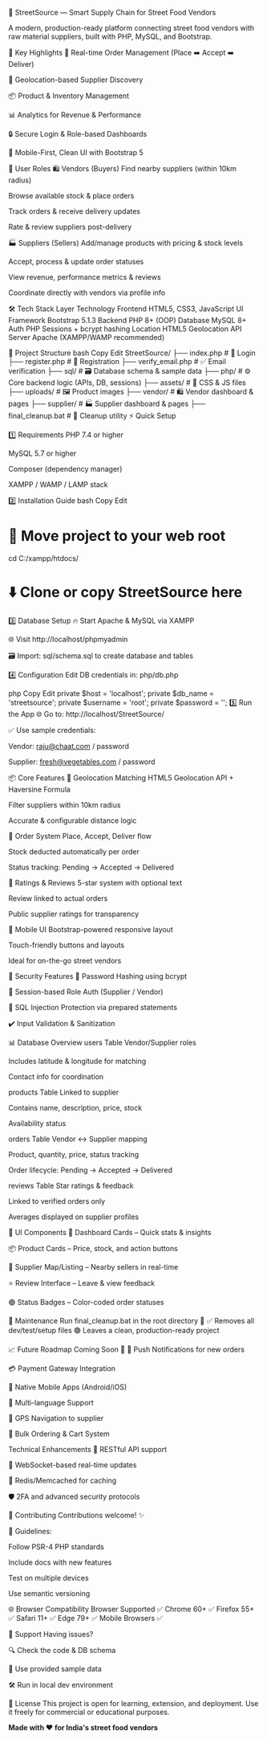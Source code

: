 🍜 StreetSource — Smart Supply Chain for Street Food Vendors

A modern, production-ready platform connecting street food vendors with raw material suppliers, built with PHP, MySQL, and Bootstrap.


🚀 Key Highlights
🔄 Real-time Order Management (Place ➡️ Accept ➡️ Deliver)

📍 Geolocation-based Supplier Discovery

📦 Product & Inventory Management

📊 Analytics for Revenue & Performance

🔒 Secure Login & Role-based Dashboards

📱 Mobile-First, Clean UI with Bootstrap 5


👤 User Roles
🛍️ Vendors (Buyers)
Find nearby suppliers (within 10km radius)

Browse available stock & place orders

Track orders & receive delivery updates

Rate & review suppliers post-delivery


🏭 Suppliers (Sellers)
Add/manage products with pricing & stock levels

Accept, process & update order statuses

View revenue, performance metrics & reviews

Coordinate directly with vendors via profile info


🛠️ Tech Stack
Layer	Technology
Frontend	HTML5, CSS3, JavaScript
UI Framework	Bootstrap 5.1.3
Backend	PHP 8+ (OOP)
Database	MySQL 8+
Auth	PHP Sessions + bcrypt hashing
Location	HTML5 Geolocation API
Server	Apache (XAMPP/WAMP recommended)


📂 Project Structure
bash
Copy
Edit
StreetSource/
├── index.php              # 🔐 Login
├── register.php           # 📝 Registration
├── verify_email.php       # ✅ Email verification
├── sql/                   # 🗃️ Database schema & sample data
├── php/                   # ⚙️ Core backend logic (APIs, DB, sessions)
├── assets/                # 🎨 CSS & JS files
├── uploads/               # 🖼️ Product images
├── vendor/                # 🛍️ Vendor dashboard & pages
├── supplier/              # 🏭 Supplier dashboard & pages
├── final_cleanup.bat      # 🧹 Cleanup utility
⚡ Quick Setup


1️⃣ Requirements
PHP 7.4 or higher

MySQL 5.7 or higher

Composer (dependency manager)

XAMPP / WAMP / LAMP stack


2️⃣ Installation Guide
bash
Copy
Edit
# 📁 Move project to your web root
cd C:/xampp/htdocs/
# ⬇️ Clone or copy StreetSource here
3️⃣ Database Setup
🔥 Start Apache & MySQL via XAMPP

🌐 Visit http://localhost/phpmyadmin

🗃️ Import: sql/schema.sql to create database and tables


4️⃣ Configuration
Edit DB credentials in: php/db.php

php
Copy
Edit
private $host = 'localhost';
private $db_name = 'streetsource';
private $username = 'root';
private $password = '';
5️⃣ Run the App
🌐 Go to: http://localhost/StreetSource/


✅ Use sample credentials:

Vendor: raju@chaat.com / password

Supplier: fresh@vegetables.com / password

📦 Core Features
📍 Geolocation Matching
HTML5 Geolocation API + Haversine Formula

Filter suppliers within 10km radius

Accurate & configurable distance logic

🛒 Order System
Place, Accept, Deliver flow

Stock deducted automatically per order

Status tracking: Pending → Accepted → Delivered


🌟 Ratings & Reviews
5-star system with optional text

Review linked to actual orders

Public supplier ratings for transparency


📱 Mobile UI
Bootstrap-powered responsive layout

Touch-friendly buttons and layouts

Ideal for on-the-go street vendors

🔐 Security Features
🧂 Password Hashing using bcrypt

🔐 Session-based Role Auth (Supplier / Vendor)

🚫 SQL Injection Protection via prepared statements

✔️ Input Validation & Sanitization


📊 Database Overview
users Table
Vendor/Supplier roles

Includes latitude & longitude for matching

Contact info for coordination

products Table
Linked to supplier

Contains name, description, price, stock

Availability status

orders Table
Vendor ↔ Supplier mapping

Product, quantity, price, status tracking

Order lifecycle: Pending → Accepted → Delivered

reviews Table
Star ratings & feedback

Linked to verified orders only

Averages displayed on supplier profiles

🌟 UI Components
🧾 Dashboard Cards – Quick stats & insights

📦 Product Cards – Price, stock, and action buttons

📍 Supplier Map/Listing – Nearby sellers in real-time

⭐ Review Interface – Leave & view feedback

🟢 Status Badges – Color-coded order statuses


🔧 Maintenance
Run final_cleanup.bat in the root directory 🧹
✅ Removes all dev/test/setup files
🟢 Leaves a clean, production-ready project


📈 Future Roadmap
Coming Soon 🚧
🔔 Push Notifications for new orders

💳 Payment Gateway Integration

📱 Native Mobile Apps (Android/iOS)

📢 Multi-language Support

🧭 GPS Navigation to supplier

🛒 Bulk Ordering & Cart System


Technical Enhancements
🔌 RESTful API support

💬 WebSocket-based real-time updates

🧱 Redis/Memcached for caching

🛡️ 2FA and advanced security protocols

🤝 Contributing
Contributions welcome! ✨


📌 Guidelines:

Follow PSR-4 PHP standards

Include docs with new features

Test on multiple devices

Use semantic versioning


🌐 Browser Compatibility
Browser	Supported ✅
Chrome 60+	✅
Firefox 55+	✅
Safari 11+	✅
Edge 79+	✅
Mobile Browsers	✅


💬 Support
Having issues?

🔍 Check the code & DB schema

🧪 Use provided sample data

🛠️ Run in local dev environment


📄 License
This project is open for learning, extension, and deployment.
Use it freely for commercial or educational purposes.

**Made with ❤️ for India's street food vendors**

